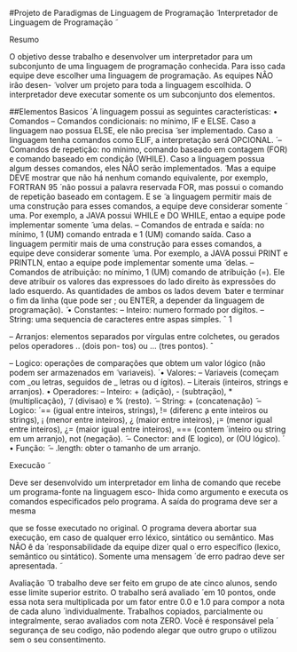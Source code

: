 #Projeto de Paradigmas de Linguagem de Programação ̃
Interpretador de Linguagem de Programação ̃

Resumo

O objetivo desse trabalho e desenvolver um interpretador para um subconjunto de uma linguagem de programação
conhecida. Para isso cada equipe deve escolher uma linguagem de programação. As equipes NÂO irão desen-  ̃
volver um projeto para toda a linguagem escolhida. O interpretador deve executar somente os um subconjunto
dos elementos.

##Elementos Basicos  ́
A linguagem possui as seguintes características:
• Comandos
– Comandos condicionais: no mínimo, IF e ELSE. Caso a linguagem nao possua ELSE, ele não precisa  ̃
ser implementado. Caso a linguagem tenha comandos como ELIF, a interpretação será OPCIONAL.  ́
– Comandos de repetição: no mínimo, comando baseado em contagem (FOR) e comando baseado em
condição (WHILE). Caso a linguagem possua algum desses comandos, eles NÂO serão implementados.  ̃
Mas a equipe DEVE mostrar que não há nenhum comando equivalente, por exemplo, FORTRAN 95  ́
não possui a palavra reservada FOR, mas possui o comando de repetição baseado em contagem. E se  ̃
a linguagem permitir mais de uma construção para esses comandos, a equipe deve considerar somente  ̃
uma. Por exemplo, a JAVA possui WHILE e DO WHILE, entao a equipe pode implementar somente  ̃
uma delas.
– Comandos de entrada e saída: no mínimo, 1 (UM) comando entrada e 1 (UM) comando saída. Caso
a linguagem permitir mais de uma construção para esses comandos, a equipe deve considerar somente  ̃
uma. Por exemplo, a JAVA possui PRINT e PRINTLN, entao a equipe pode implementar somente uma  ̃
delas.
– Comandos de atribuição: no mínimo, 1 (UM) comando de atribuição (=). Ele deve atribuir os valores
das expressoes do lado direito às expressões do lado esquerdo. As quantidades de ambos os lados devem  ̃
bater e terminar o fim da linha (que pode ser ; ou ENTER, a depender da linguagem de programação).  ̃
• Constantes:
– Inteiro: numero formado por dígitos.
– String: uma sequencia de caracteres entre aspas simples. ˆ
1

– Arranjos: elementos separados por vírgulas entre colchetes, ou gerados pelos operadores .. (dois pon-
tos) ou ... (tres pontos). ˆ

– Logico: operações de comparações que obtem um valor lógico (não podem ser armazenados em  ̃
variaveis).  ́
• Valores:
– Variaveis (começam com  _ou letras, seguidos de _ letras ou d ́ıgitos).
– Literais (inteiros, strings e arranjos).
• Operadores:
– Inteiro: + (adição), - (subtração), * (multiplicação),  ̃ / (divisao) e % (resto).  ̃
– String: + (concatenação)  ̃
– Logico:  ́ == (igual entre inteiros, strings), != (diferenc ̧a ente inteiros ou strings), ¡ (menor entre inteiros),
¿ (maior entre inteiros), ¡= (menor igual entre inteiros), ¿= (maior igual entre inteiros), === (contem ́
inteiro ou string em um arranjo), not (negação).  ̃
– Conector: and (E logico), or (OU lógico).  ́
• Função:  ̃
– .length: obter o tamanho de um arranjo.

Execucão ̃

Deve ser desenvolvido um interpretador em linha de comando que recebe um programa-fonte na linguagem esco-
lhida como argumento e executa os comandos especificados pelo programa. A saída do programa deve ser a mesma

que se fosse executado no original.
O programa devera abortar sua execução, em caso de qualquer erro léxico, sintático ou semântico. Mas NÃO ̃é da  ́
responsabilidade da equipe dizer qual o erro específico (lexico, semântico ou sintático). Somente uma mensagem  ́
de erro padrao deve ser apresentada.  ̃

Avaliação ̃
O trabalho deve ser feito em grupo de ate cinco alunos, sendo esse limite superior estrito. O trabalho será avaliado  ́
em 10 pontos, onde essa nota sera multiplicada por um fator entre 0.0 e 1.0 para compor a nota de cada aluno  ́
individualmente.
Trabalhos copiados, parcialmente ou integralmente, serao avaliados com nota ZERO. Você é responsável pela  ́
segurança de seu codigo, não podendo alegar que outro grupo o utilizou sem o seu consentimento.
